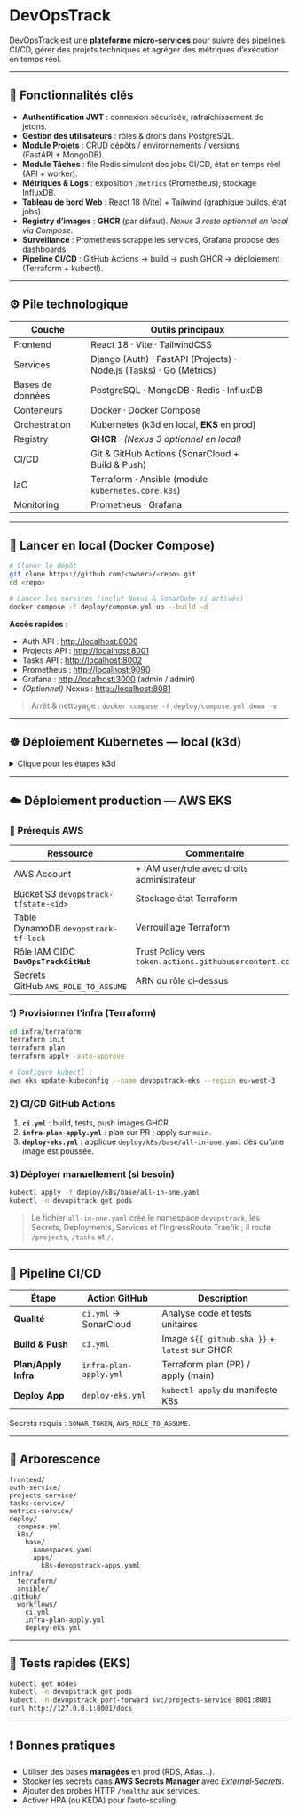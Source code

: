 # DevOpsTrack

DevOpsTrack est une **plateforme micro‑services** pour suivre des pipelines CI/CD, gérer des projets techniques et agréger des métriques d’exécution en temps réel.

---

## 🚩 Fonctionnalités clés

* **Authentification JWT** : connexion sécurisée, rafraîchissement de jetons.
* **Gestion des utilisateurs** : rôles & droits dans PostgreSQL.
* **Module Projets** : CRUD dépôts / environnements / versions (FastAPI + MongoDB).
* **Module Tâches** : file Redis simulant des jobs CI/CD, état en temps réel (API + worker).
* **Métriques & Logs** : exposition `/metrics` (Prometheus), stockage InfluxDB.
* **Tableau de bord Web** : React 18 (Vite) + Tailwind (graphique builds, état jobs).
* **Registry d’images** : **GHCR** (par défaut). *Nexus 3 reste optionnel en local via Compose.*
* **Surveillance** : Prometheus scrappe les services, Grafana propose des dashboards.
* **Pipeline CI/CD** : GitHub Actions → build → push GHCR → déploiement (Terraform + kubectl).

---

## ⚙️ Pile technologique

| Couche           | Outils principaux                                                   |
| ---------------- | ------------------------------------------------------------------- |
| Frontend         | React 18 · Vite · TailwindCSS                                       |
| Services         | Django (Auth) · FastAPI (Projects) · Node.js (Tasks) · Go (Metrics) |
| Bases de données | PostgreSQL · MongoDB · Redis · InfluxDB                             |
| Conteneurs       | Docker · Docker Compose                                             |
| Orchestration    | Kubernetes (k3d en local, **EKS** en prod)                          |
| Registry         | **GHCR** · *(Nexus 3 optionnel en local)*                           |
| CI/CD            | Git & GitHub Actions (SonarCloud + Build & Push)                    |
| IaC              | Terraform · Ansible (module `kubernetes.core.k8s`)                  |
| Monitoring       | Prometheus · Grafana                                                |

---

## 🚀 Lancer en **local** (Docker Compose)

```bash
# Cloner le dépôt
git clone https://github.com/<owner>/<repo>.git
cd <repo>

# Lancer les services (inclut Nexus & SonarQube si activés)
docker compose -f deploy/compose.yml up --build -d
```

**Accès rapides** :

* Auth API : [http://localhost:8000](http://localhost:8000)
* Projects API : [http://localhost:8001](http://localhost:8001)
* Tasks API : [http://localhost:8002](http://localhost:8002)
* Prometheus : [http://localhost:9090](http://localhost:9090)
* Grafana : [http://localhost:3000](http://localhost:3000) (admin / admin)
* *(Optionnel)* Nexus : [http://localhost:8081](http://localhost:8081)

> Arrêt & nettoyage : `docker compose -f deploy/compose.yml down -v`

---

## ☸️ Déploiement **Kubernetes — local (k3d)**

<details>
<summary>Clique pour les étapes k3d</summary>

### 1) Créer un cluster k3d

```bash
k3d cluster create devopstrack --servers 1 --agents 2 -p "80:80@loadbalancer"
kubectl config use-context k3d-devopstrack
kubectl get nodes
```

### 2) Préparer le namespace + pull secret GHCR

> Créer un **PAT** GitHub avec scope **`read:packages`**

```bash
kubectl apply -f deploy/k8s/base/namespaces.yaml

kubectl -n devopstrack create secret docker-registry image-pull-ghcr \
  --docker-server=ghcr.io \
  --docker-username=<github-username> \
  --docker-password=<PAT> \
  --docker-email=<email>

kubectl -n devopstrack patch serviceaccount default --type merge \
  -p '{"imagePullSecrets":[{"name":"image-pull-ghcr"}]}'
```

### 3) Installer les bases (Helm)

```bash
helm repo add bitnami https://charts.bitnami.com/bitnami
helm repo update

helm install auth-db bitnami/postgresql -n devopstrack \
  --set auth.username=postgres,auth.password=postgres,auth.database=auth

helm install projects-db bitnami/mongodb -n devopstrack --set auth.enabled=false

helm install tasks-redis bitnami/redis -n devopstrack --set auth.enabled=false

helm install metrics-db bitnami/influxdb2 -n devopstrack \
  --set adminUser.username=admin,adminUser.password=admin123,adminUser.token=dev-token,adminUser.organization=devopstrack,adminUser.bucket=metrics
```

### 4) Déployer les applications

```bash
kubectl apply -f deploy/k8s/base/apps/k8s-devopstrack-apps.yaml
```

</details>

---

## ☁️ Déploiement **production — AWS EKS**

### 🔑 Prérequis AWS

| Ressource                             | Commentaire                                             |
| ------------------------------------- | ------------------------------------------------------- |
| AWS Account                           | + IAM user/role avec droits administrateur              |
| Bucket S3 `devopstrack-tfstate-<id>`  | Stockage état Terraform                                 |
| Table DynamoDB `devopstrack-tf-lock`  | Verrouillage Terraform                                  |
| Rôle IAM OIDC **`DevOpsTrackGitHub`** | Trust Policy vers `token.actions.githubusercontent.com` |
| Secrets GitHub `AWS_ROLE_TO_ASSUME`   | ARN du rôle ci‑dessus                                   |

### 1) Provisionner l’infra (Terraform)

```bash
cd infra/terraform
terraform init
terraform plan
terraform apply -auto-approve

# Configure kubectl :
aws eks update-kubeconfig --name devopstrack-eks --region eu-west-3
```

### 2) CI/CD GitHub Actions

1. **`ci.yml`** : build, tests, push images GHCR.
2. **`infra-plan-apply.yml`** : plan sur PR ; apply sur `main`.
3. **`deploy-eks.yml`** : applique `deploy/k8s/base/all-in-one.yaml` dès qu’une image est poussée.

### 3) Déployer manuellement (si besoin)

```bash
kubectl apply -f deploy/k8s/base/all-in-one.yaml
kubectl -n devopstrack get pods
```

> Le fichier `all-in-one.yaml` crée le namespace `devopstrack`, les Secrets, Deployments, Services et l’IngressRoute Traefik ; il route `/projects`, `/tasks` et `/`.

---

## 🔄 Pipeline **CI/CD**

| Étape                | Action GitHub          | Description                                   |
| -------------------- | ---------------------- | --------------------------------------------- |
| **Qualité**          | `ci.yml` → SonarCloud  | Analyse code et tests unitaires               |
| **Build & Push**     | `ci.yml`               | Image `${{ github.sha }}` + `latest` sur GHCR |
| **Plan/Apply Infra** | `infra-plan-apply.yml` | Terraform plan (PR) / apply (main)            |
| **Deploy App**       | `deploy-eks.yml`       | `kubectl apply` du manifeste K8s              |

Secrets requis : `SONAR_TOKEN`, `AWS_ROLE_TO_ASSUME`.

---

## 📂 Arborescence

```
frontend/
auth-service/
projects-service/
tasks-service/
metrics-service/
deploy/
  compose.yml
  k8s/
    base/
      namespaces.yaml
      apps/
        k8s-devopstrack-apps.yaml
infra/
  terraform/
  ansible/
.github/
  workflows/
    ci.yml
    infra-plan-apply.yml
    deploy-eks.yml
```

---

## 🧪 Tests rapides (EKS)

```bash
kubectl get nodes
kubectl -n devopstrack get pods
kubectl -n devopstrack port-forward svc/projects-service 8001:8001
curl http://127.0.0.1:8001/docs
```

---

## ❗ Bonnes pratiques

* Utiliser des bases **managées** en prod (RDS, Atlas…).
* Stocker les secrets dans **AWS Secrets Manager** avec *External‑Secrets*.
* Ajouter des probes HTTP `/healthz` aux services.
* Activer HPA (ou KEDA) pour l’auto‑scaling.
